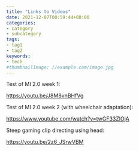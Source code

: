 ```yaml
---
title: "Links to Videos"
date: 2021-12-07T00:59:44+08:00
categories:
- category
- subcategory
tags:
- tag1
- tag2
keywords:
- tech
#thumbnailImage: //example.com/image.jpg
---
```


Test of MI 2.0 week 1:

https://youtu.be/J8M8vnBHfVg

Test of MI 2.0 week 2 (with wheelchair adaptation):

https://www.youtube.com/watch?v=twGF33ZlOjA

Steep gaming clip directing using head:

https://youtu.be/2z6_JSrwVBM

<!--more-->
